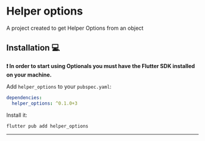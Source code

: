 # Helper options


A project created to get Helper Options from an object

## Installation 💻

**❗ In order to start using Optionals you must have the Flutter SDK installed on your machine.**

Add `helper_options` to your `pubspec.yaml`:

```yaml
dependencies:
  helper_options: ^0.1.0+3
```

Install it:

```sh
flutter pub add helper_options
```

---
